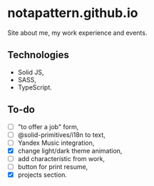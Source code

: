 # notapattern.github.io

Site about me, my work experience and events.

## Technologies

- Solid JS,
- SASS,
- TypeScript.

## To-do

- [ ] "to offer a job" form,
- [ ] @solid-primitives/i18n to text,
- [ ] Yandex Music integration,
- [x] change light/dark theme animation,
- [ ] add characteristic from work,
- [ ] button for print resume,
- [x] projects section.
